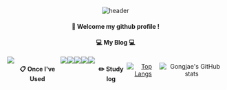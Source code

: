 <div align="center"> 
  
![header](https://capsule-render.vercel.app/api?type=cylinder&color=000000&height=150&section=header&text=Gongjae&fontColor=ffffff&fontSize=70&animation=fadeIn&fontAlignY=55&desc=%20&descAlignY=62&descAlign=62)
 
####  :wave: Welcome my github profile !

#### 💻 My Blog 💻
<div style="display:flex; flex-direction:row;">
  <a href="https://ddongfary.tistory.com">
    <img src="https://img.shields.io/badge/Tistory-000000?style=for-the-badge&logo=tistory&logoColor=white&link=https://thdwlgus.tistory.com"/>
  </a>
 <br/>
  
####  :clipboard: Once I've Used 
  
 <br/>
  
<img src="https://img.shields.io/badge/JavaScript-F7DF1E?style=for-the-badge&logo=JavaScript&logoColor=white">
<img src="https://img.shields.io/badge/HTML5-E34F26?style=for-the-badge&logo=HTML5&logoColor=white">
<img src="https://img.shields.io/badge/CSS3-1572B6?style=for-the-badge&logo=CSS3&logoColor=white"> <br>
<img src="https://img.shields.io/badge/github-181717?style=for-the-badge&logo=github&logoColor=white">
<img src="https://img.shields.io/badge/VSCode-007ACC?style=for-the-badge&logo=VisualStudioCode&logoColor=white">
 
   <br/>
   <br/>
 
#### :pencil2: Study log
 
  <br/>
  
[![Top Langs](https://github-readme-stats.vercel.app/api/top-langs/?username=893107&layout=compact)](https://github.com/anuraghazra/github-readme-stats)
  
![Gongjae's GitHub stats](https://github-readme-stats.vercel.app/api?username=gongjae&show_icons=true&theme=radical)
</div>
